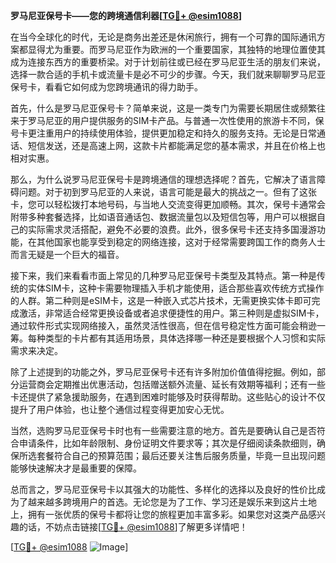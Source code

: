 **罗马尼亚保号卡——您的跨境通信利器[[TG💪+ @esim1088](https://t.me/s/esim1088)]**

在当今全球化的时代，无论是商务出差还是休闲旅行，拥有一个可靠的国际通讯方案都显得尤为重要。而罗马尼亚作为欧洲的一个重要国家，其独特的地理位置使其成为连接东西方的重要桥梁。对于计划前往或已经在罗马尼亚生活的朋友们来说，选择一款合适的手机卡或流量卡是必不可少的步骤。今天，我们就来聊聊罗马尼亚保号卡，看看它如何成为您跨境通讯的得力助手。

首先，什么是罗马尼亚保号卡？简单来说，这是一类专门为需要长期居住或频繁往来于罗马尼亚的用户提供服务的SIM卡产品。与普通一次性使用的旅游卡不同，保号卡更注重用户的持续使用体验，提供更加稳定和持久的服务支持。无论是日常通话、短信发送，还是高速上网，这款卡片都能满足您的基本需求，并且在价格上也相对实惠。

那么，为什么说罗马尼亚保号卡是跨境通信的理想选择呢？首先，它解决了语言障碍问题。对于初到罗马尼亚的人来说，语言可能是最大的挑战之一。但有了这张卡，您可以轻松拨打本地号码，与当地人交流变得更加顺畅。其次，保号卡通常会附带多种套餐选择，比如语音通话包、数据流量包以及短信包等，用户可以根据自己的实际需求灵活搭配，避免不必要的浪费。此外，很多保号卡还支持多国漫游功能，在其他国家也能享受到稳定的网络连接，这对于经常需要跨国工作的商务人士而言无疑是一个巨大的福音。

接下来，我们来看看市面上常见的几种罗马尼亚保号卡类型及其特点。第一种是传统的实体SIM卡，这种卡需要物理插入手机才能使用，适合那些喜欢传统方式操作的人群。第二种则是eSIM卡，这是一种嵌入式芯片技术，无需更换实体卡即可完成激活，非常适合经常更换设备或者追求便捷性的用户。第三种则是虚拟SIM卡，通过软件形式实现网络接入，虽然灵活性很高，但在信号稳定性方面可能会稍逊一筹。每种类型的卡片都有其适用场景，具体选择哪一种还是要根据个人习惯和实际需求来决定。

除了上述提到的功能之外，罗马尼亚保号卡还有许多附加价值值得挖掘。例如，部分运营商会定期推出优惠活动，包括赠送额外流量、延长有效期等福利；还有一些卡还提供了紧急援助服务，在遇到困难时能够及时获得帮助。这些贴心的设计不仅提升了用户体验，也让整个通信过程变得更加安心无忧。

当然，选购罗马尼亚保号卡时也有一些需要注意的地方。首先是要确认自己是否符合申请条件，比如年龄限制、身份证明文件要求等；其次是仔细阅读条款细则，确保所选套餐符合自己的预算范围；最后还要关注售后服务质量，毕竟一旦出现问题能够快速解决才是最重要的保障。

总而言之，罗马尼亚保号卡以其强大的功能性、多样化的选择以及良好的性价比成为了越来越多跨境用户的首选。无论您是为了工作、学习还是娱乐来到这片土地上，拥有一张优质的保号卡都将让您的旅程更加丰富多彩。如果您对这类产品感兴趣的话，不妨点击链接[[TG💪+ @esim1088](https://t.me/s/esim1088)]了解更多详情吧！

[[TG💪+ @esim1088](https://t.me/s/esim1088) ![Image](https://i.postimg.cc/4NQfJmqS/Snipaste-2025-05-13-00-14-12.png)]